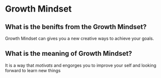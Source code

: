 # Growth Mindset

## What is the benifts from the Growth Mindset?
Growth Mindset can gives you a new creative ways to achieve your goals.
## What is the meaning of Growth Mindset?
It is a way that *motivats* and engorges you to improve your self and looking forward to learn new things
